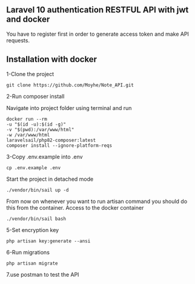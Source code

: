 ## Laravel 10 authentication RESTFUL API with jwt and docker

You have to register first in order to generate access token and make API requests.

## Installation with docker

1-Clone the project

    git clone https://github.com/Moyhe/Note_API.git

2-Run composer install

Navigate into project folder using terminal and run

    docker run --rm
    -u "$(id -u):$(id -g)"
    -v "$(pwd):/var/www/html"
    -w /var/www/html
    laravelsail/php82-composer:latest
    composer install --ignore-platform-reqs

3-Copy .env.example into .env

    cp .env.example .env

Start the project in detached mode

    ./vendor/bin/sail up -d

From now on whenever you want to run artisan command you should do this from the container. Access to the docker container

    ./vendor/bin/sail bash

5-Set encryption key

    php artisan key:generate --ansi

6-Run migrations

    php artisan migrate

7.use postman to test the API
